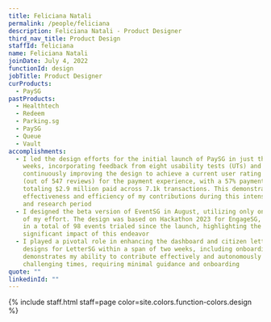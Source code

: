 ```yaml
---
title: Feliciana Natali
permalink: /people/feliciana
description: Feliciana Natali - Product Designer
third_nav_title: Product Design
staffId: feliciana
name: Feliciana Natali
joinDate: July 4, 2022
functionId: design
jobTitle: Product Designer
curProducts:
  - PaySG
pastProducts:
  - Healthtech
  - Redeem
  - Parking.sg
  - PaySG
  - Queue
  - Vault
accomplishments:
  - I led the design efforts for the initial launch of PaySG in just three
    weeks, incorporating feedback from eight usability tests (UTs) and
    continuously improving the design to achieve a current user rating of 4.69
    (out of 547 reviews) for the payment experience, with a 57% payment rate,
    totaling $2.9 million paid across 7.1k transactions. This demonstrates the
    effectiveness and efficiency of my contributions during this intense design
    and research period
  - I designed the beta version of EventSG in August, utilizing only one-third
    of my effort. The design was based on Hackathon 2023 for EngageSG, resulting
    in a total of 98 events trialed since the launch, highlighting the
    significant impact of this endeavor
  - I played a pivotal role in enhancing the dashboard and citizen letter
    designs for LetterSG within a span of two weeks, including onboarding. This
    demonstrates my ability to contribute effectively and autonomously during
    challenging times, requiring minimal guidance and onboarding
quote: ""
linkedinId: ""
---
```


{% include staff.html staff=page color=site.colors.function-colors.design %}
